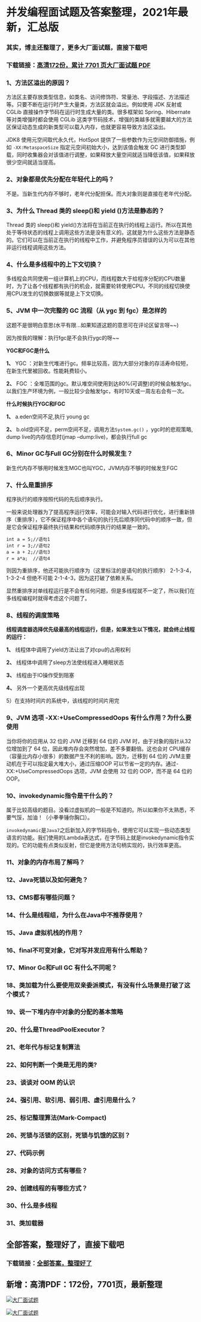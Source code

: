 # 并发编程面试题及答案整理，2021年最新，汇总版

### 其实，博主还整理了，更多大厂面试题，直接下载吧

### 下载链接：[高清172份，累计 7701 页大厂面试题  PDF](https://github.com/souyunku/DevBooks/blob/master/docs/index.md)



### 1、方法区溢出的原因？

方法区主要存放类型信息，如类名、访问修饰符、常量池、字段描述、方法描述等。只要不断在运行时产生大量类，方法区就会溢出。例如使用 JDK 反射或 CGLib 直接操作字节码在运行时生成大量的类。很多框架如 Spring、Hibernate 等对类增强时都会使用 CGLib 这类字节码技术，增强的类越多就需要越大的方法区保证动态生成的新类型可以载入内存，也就更容易导致方法区溢出。

JDK8 使用元空间取代永久代，HotSpot 提供了一些参数作为元空间防御措施，例如 `-XX:MetaspaceSize` 指定元空间初始大小，达到该值会触发 GC 进行类型卸载，同时收集器会对该值进行调整，如果释放大量空间就适当降低该值，如果释放很少空间就适当提高。


### 2、对象都是优先分配在年轻代上的吗？

不是。当新生代内存不够时，老年代分配担保。而大对象则是直接在老年代分配。


### 3、为什么 Thread 类的 sleep()和 yield ()方法是静态的？

Thread 类的 sleep()和 yield()方法将在当前正在执行的线程上运行。所以在其他处于等待状态的线程上调用这些方法是没有意义的。这就是为什么这些方法是静态的。它们可以在当前正在执行的线程中工作，并避免程序员错误的认为可以在其他非运行线程调用这些方法。


### 4、什么是多线程中的上下文切换？

多线程会共同使用一组计算机上的CPU，而线程数大于给程序分配的CPU数量时，为了让各个线程都有执行的机会，就需要轮转使用CPU。不同的线程切换使用CPU发生的切换数据等就是上下文切换。


### 5、JVM 中一次完整的 GC 流程（从 ygc 到 fgc）是怎样的

这题不是很明白意思(水平有限...如果知道这题的意思可在评论区留言呀~~)

因为按我的理解：执行fgc是不会执行ygc的呀~~

**YGC和FGC是什么**

**1、** YGC ：对新生代堆进行gc。频率比较高，因为大部分对象的存活寿命较短，在新生代里被回收。性能耗费较小。

**2、** FGC ：全堆范围的gc。默认堆空间使用到达80%(可调整)的时候会触发fgc。以我们生产环境为例，一般比较少会触发fgc，有时10天或一周左右会有一次。

**什么时候执行YGC和FGC**

**1、** a.eden空间不足,执行 young gc

**2、** b.old空间不足，perm空间不足，调用方法`System.gc()` ，ygc时的悲观策略, dump live的内存信息时(jmap –dump:live)，都会执行full gc


### 6、Minor GC与Full GC分别在什么时候发生？

新生代内存不够用时候发生MGC也叫YGC，JVM内存不够的时候发生FGC


### 7、什么是重排序

程序执行的顺序按照代码的先后顺序执行。

一般来说处理器为了提高程序运行效率，可能会对输入代码进行优化，进行重新排序（重排序），它不保证程序中各个语句的执行先后顺序同代码中的顺序一致，但是它会保证程序最终执行结果和代码顺序执行的结果是一致的。

```
int a = 5;//语句1
int r = 3;//语句2
a = a + 2;//语句3
r = a*a;  //语句4
```

则因为重排序，他还可能执行顺序为（这里标注的是语句的执行顺序） 2-1-3-4，1-3-2-4 但绝不可能 2-1-4-3，因为这打破了依赖关系。

显然重排序对单线程运行是不会有任何问题，但是多线程就不一定了，所以我们在多线程编程时就得考虑这个问题了。


### 8、线程的调度策略

**线程调度器选择优先级最高的线程运行，但是，如果发生以下情况，就会终止线程的运行：**

**1、** 线程体中调用了yield方法让出了对cpu的占用权利

**2、** 线程体中调用了sleep方法使线程进入睡眠状态

**3、** 线程由于IO操作受到阻塞

**4、** 另外一个更高优先级线程出现

5）在支持时间片的系统中，该线程的时间片用完


### 9、JVM 选项 -XX:+UseCompressedOops 有什么作用？为什么要使用

当你将你的应用从 32 位的 JVM 迁移到 64 位的 JVM 时，由于对象的指针从32 位增加到了 64 位，因此堆内存会突然增加，差不多要翻倍。这也会对 CPU缓存（容量比内存小很多）的数据产生不利的影响。因为，迁移到 64 位的 JVM主要动机在于可以指定最大堆大小，通过压缩OOP 可以节省一定的内存。通过-XX:+UseCompressedOops 选项，JVM 会使用 32 位的 OOP，而不是 64 位的 OOP。


### 10、invokedynamic指令是干什么的？

属于比较高级的题目。没看过虚拟机的一般是不知道的。所以如果你不太熟悉，不要气馁，加油！（小拳拳锤你胸口）。

`invokedynamic`是`Java7`之后新加入的字节码指令，使用它可以实现一些动态类型语言的功能。我们使用的Lambda表达式，在字节码上就是invokedynamic指令实现的。它的功能有点类似反射，但它是使用方法句柄实现的，执行效率更高。


### 11、对象的内存布局了解吗？
### 12、Java死锁以及如何避免？
### 13、CMS都有哪些问题？
### 14、什么是线程组，为什么在Java中不推荐使用？
### 15、Java 虚拟机栈的作用？
### 16、final不可变对象，它对写并发应用有什么帮助？
### 17、Minor Gc和Full GC 有什么不同呢？
### 18、类加载为什么要使用双亲委派模式，有没有什么场景是打破了这个模式？
### 19、说一下堆内存中对象的分配的基本策略
### 20、什么是ThreadPoolExecutor？
### 21、老年代与标记复制算法
### 22、如何判断一个类是无用的类?
### 23、谈谈对 OOM 的认识
### 24、强引用、软引用、弱引用、虚引用是什么？
### 25、标记整理算法(Mark-Compact)
### 26、死锁与活锁的区别，死锁与饥饿的区别？
### 27、代码示例
### 28、对象的访问方式有哪些？
### 29、创建线程的有哪些方式？
### 30、什么是多线程
### 31、类加载器




## 全部答案，整理好了，直接下载吧

### 下载链接：[全部答案，整理好了](https://www.souyunku.com/wp-content/uploads/weixin/githup-weixin-2.png)




## 新增：高清PDF：172份，7701页，最新整理

[![大厂面试题](https://www.souyunku.com/wp-content/uploads/weixin/mst.png "架构师专栏")](https://www.souyunku.com/wp-content/uploads/weixin/githup-weixin.png "架构师专栏")

[![大厂面试题](https://www.souyunku.com/wp-content/uploads/weixin/githup-weixin.png "架构师专栏")](https://www.souyunku.com/wp-content/uploads/weixin/githup-weixin.png "架构师专栏")
